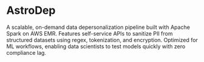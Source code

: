 # AstroDep
A scalable, on-demand data depersonalization pipeline built with Apache Spark on AWS EMR. Features self-service APIs to sanitize PII from structured datasets using regex, tokenization, and encryption. Optimized for ML workflows, enabling data scientists to test models quickly with zero compliance lag.
